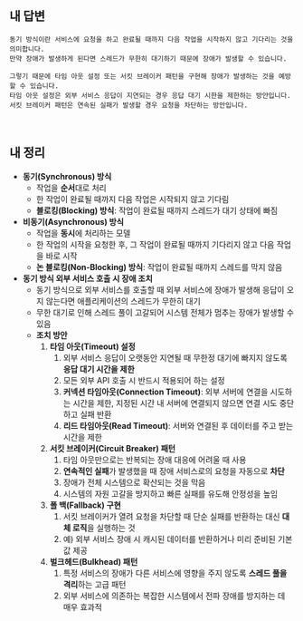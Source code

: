 ## 내 답변
```
동기 방식이란 서비스에 요청을 하고 완료될 때까지 다음 작업을 시작하지 않고 기다리는 것을 의미합니다. 
만약 장애가 발생하게 된다면 스레드가 무한히 대기하기 때문에 장애가 발생할 수 있습니다.

그렇기 때문에 타임 아웃 설정 또는 서킷 브레이커 패턴을 구현해 장애가 발생하는 것을 예방할 수 있습니다.
타임 아웃 설정은 외부 서비스 응답이 지연되는 경우 응답 대기 시한을 제한하는 방안입니다.
서킷 브레이커 패턴은 연속된 실패가 발생할 경우 요청을 차단하는 방안입니다.
```

<br>

## 내 정리
- **동기(Synchronous) 방식**
    - 작업을 **순서**대로 처리
    - 한 작업이 완료될 때까지 다음 작업은 시작되지 않고 기다림
    - **블로킹(Blocking) 방식**: 작업이 완료될 때까지 스레드가 대기 상태에 빠짐
- **비동기(Asynchronous) 방식**
    - 작업을 **동시**에 처리하는 모델
    - 한 작업의 시작을 요청한 후, 그 작업이 완료될 때까지 기다리지 않고 다음 작업을 바로 시작
    - **논 블로킹(Non-Blocking) 방식**: 작업이 완료될 때까지 스레드를 막지 않음
- **동기 방식 외부 서비스 호출 시 장애 조치**
    - 동기 방식으로 외부 서비스를 호출할 때 외부 서비스에 장애가 발생해 응답이 오지 않는다면 애플리케이션의 스레드가 무한히 대기
    - 무한 대기로 인해 스레드 풀이 고갈되어 시스템 전체가 멈추는 장애가 발생할 수 있음
    - **조치 방안**
        1. **타임 아웃(Timeout) 설정**
            1. 외부 서비스 응답이 오랫동안 지연될 때 무한정 대기에 빠지지 않도록 **응답 대기 시간을 제한**
            2. 모든 외부 API 호출 시 반드시 적용되어 하는 설정
            3. **커넥션 타임아웃(Connection Timeout)**: 외부 서버에 연결을 시도하는 시간을 제한, 지정된 시간 내 서버에 연결되지 않으면 연결 시도 중단하고 실패 반환
            4. **리드 타임아웃(Read Timeout)**: 서버와 연결된 후 데이터를 주고 받는 시간을 제한
        2. **서킷 브레이커(Circuit Breaker) 패턴**
            1. 타임 아웃만으로는 반복되는 장애 대응에 어려울 때 사용
            2. **연속적인 실패**가 발생했을 때 장애 서비스로의 요청을 자동으로 **차단**
            3. 장애가 전체 시스템으로 확산되는 것을 막음
            4. 시스템의 자원 고갈을 방지하고 빠른 실패를 유도해 안정성을 높임
        3. **폴 백(Fallback) 구현**
            1. 서킷 브레이커가 열려 요청을 차단할 때 단순 실패를 반환하는 대신 **대체 로직**을 실행하는 것
            2. 예) 외부 서비스 장애 시 캐시된 데이터를 반환하거나 미리 준비된 기본값 제공
        4. **벌크헤드(Bulkhead) 패턴**
            1. 특정 서비스의 장애가 다른 서비스에 영향을 주지 않도록 **스레드 풀을 격리**하는 고급 패턴
            2. 외부 서비스에 의존하는 복잡한 시스템에서 전파 장애를 방지하는 데 매우 효과적
